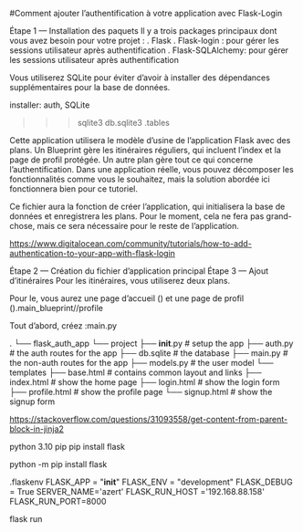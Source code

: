 #Comment ajouter l’authentification à votre application avec Flask-Login

Étape 1 — Installation des paquets
Il y a trois packages principaux dont vous avez besoin pour votre projet :
    . Flask
    . Flask-login : pour gérer les sessions utilisateur après authentification
    . Flask-SQLAlchemy: pour gérer les sessions utilisateur après authentification

Vous utiliserez SQLite pour éviter d’avoir à installer des dépendances supplémentaires pour la base de données.

installer: auth, SQLite
>>> sqlite3 db.sqlite3
>>> .tables

Cette application utilisera le modèle d’usine de l’application Flask avec des plans. 
Un Blueprint gère les itinéraires réguliers, qui incluent l’index et la page de profil protégée.
Un autre plan gère tout ce qui concerne l’authentification. 
Dans une application réelle, vous pouvez décomposer les fonctionnalités comme vous le souhaitez, mais la solution abordée ici fonctionnera bien pour ce tutoriel.

Ce fichier aura la fonction de créer l’application, qui initialisera la base de données et enregistrera les plans. 
Pour le moment, cela ne fera pas grand-chose, mais ce sera nécessaire pour le reste de l’application.

https://www.digitalocean.com/community/tutorials/how-to-add-authentication-to-your-app-with-flask-login

Étape 2 — Création du fichier d’application principal
Étape 3 — Ajout d’itinéraires
Pour les itinéraires, vous utiliserez deux plans.

Pour le, vous aurez une page d’accueil () et une page de profil ().main_blueprint//profile

Tout d’abord, créez :main.py

.
└── flask_auth_app
    └── project
        ├── __init__.py       # setup the app
        ├── auth.py           # the auth routes for the app
        ├── db.sqlite         # the database
        ├── main.py           # the non-auth routes for the app
        ├── models.py         # the user model
        └── templates
            ├── base.html     # contains common layout and links
            ├── index.html    # show the home page
            ├── login.html    # show the login form
            ├── profile.html  # show the profile page
            └── signup.html   # show the signup form

<!-- =========== important link ============ -->
https://stackoverflow.com/questions/31093558/get-content-from-parent-block-in-jinja2


python 3.10
pip 
pip install flask

python -m pip install flask


.flaskenv
FLASK_APP = "__init__"
FLASK_ENV = "development"
FLASK_DEBUG = True
SERVER_NAME='azert'
FLASK_RUN_HOST ='192.168.88.158'
FLASK_RUN_PORT=8000

flask run